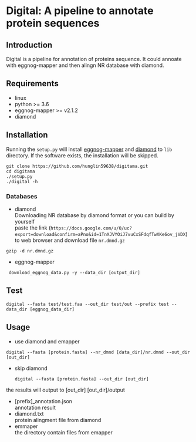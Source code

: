 # Digital: A pipeline to annotate protein sequences  
## Introduction
Digital is a pipeline for annotation of proteins sequence. It could annoate with eggnog-mapper and then alingn NR database with diamond.
## Requirements
+ linux
+ python >= 3.6
+ eggnog-mapper >= v2.1.2
+ diamond

## Installation
Running the `setup.py` will install [eggnog-mapper](https://github.com/eggnogdb/eggnog-mapper) and [diamond](https://github.com/bbuchfink/diamond) to `lib` directory.
If the software exists, the installation will be skipped.

```
git clone https://github.com/hunglin59638/digitama.git
cd digitama
./setup.py
./digital -h
```
### Databases
+ diamond  
Downloading NR database by diamond format or you can build by yourself  
paste the link (`https://docs.google.com/u/0/uc?export=download&confirm=aPno&id=1TnXJVYOiJ7vuCxSFdqfTwXKe6ov_jVDX`) to web browser and download file `nr.dmnd.gz`
```
gzip -d nr.dmnd.gz
```
+ eggnog-mapper  
```
 download_eggnog_data.py -y --data_dir [output_dir]
```
## Test
```
digital --fasta test/test.faa --out_dir test/out --prefix test --data_dir [eggnog_data_dir]
```
## Usage
+ use diamond and emapper
```
digital --fasta [protein.fasta] --nr_dmnd [data_dir]/nr.dmnd --out_dir [out_dir]
```
+ skip diamond
  ```
  digital --fasta [protein.fasta] --out_dir [out_dir]
  ```
the results will output to [out_dir]
[out_dir]/output
+ [prefix]_annotation.json  
annotation result
+ diamond.txt  
protein alingment file from diamond  
+ emmaper  
the directory contain files from emapper 

